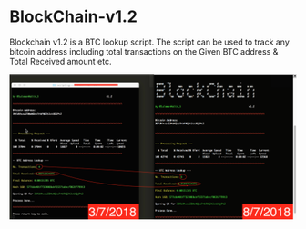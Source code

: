 # BlockChain-v1.2
Blockchain v1.2 is a BTC lookup script. The script can be used to track any bitcoin address including total transactions on the Given BTC address & Total Received amount etc.

![Alt text](/Blockchainv1.2.png?raw=true "Optional Title")
